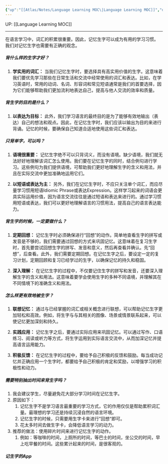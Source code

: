 ```yaml
---
{"up":"[[Atlas/Notes/Language Learning MOC\|Language Learning MOC]]","dg-publish":true,"permalink":"/atlas/notes/about-memorizing-vocabularies/","dgPassFrontmatter":true}
---
```


UP: [[Language Learning MOC]]

---

在语言学习中，词汇的积累很重要。因此，记忆生字可以成为有用的学习习惯。
我们对记忆生字也需要有正确的观念。

##### 背什么样的生字才好？
1. **学实用的词汇：** 当我们记忆生字时，要选择具有高实用价值的生字。这意味着我们要优先学习那些在日常生活和交流中经常使用的词汇和表达。比如，在学习英语时，常用的动词、名词、形容词和常见短语通常是我们的首要选择，因为它们能够帮助我们更加流利地表达自己，提高与他人交流的效率和质量。

##### 背生字的目的是什么？
1. **以表达为目标：** 此外，我们学习语言的最终目的是为了能够有效地输出（表达）自己的想法和观点。因此，在记忆生字时，我们应该以输出为目的来进行背诵。记忆的时候，要确保自己知道合适地使用这些词汇和表达。

##### 只背单字，可以吗？
1. **语境很重要：** 记忆生字绝不可以只背词义，而没有语境。缺少语境，我们就无法好好地理解该词汇怎么使用。我们要在记忆生字的同时，结合例句进行学习。这些例句为我们提供语境，可帮助我们更好地理解生字的含义和用法，并且在实际交流中更加准确地运用它们。

2. **以短语或表达为主：** 另外，我们在记忆生字时，不应只关注单个词汇，而应尽量学习惯用短语Idiomic Phrase或表达Expression。这样学习起来的词语会更具实际运用价值，因为语言交流往往是通过短语和表达来进行的。通过学习惯用短语或表达，我们可以更好地理解语言的习惯用法，提高自己的语言表达能力。

##### 背生字的时候，一定要做什么？
1. **定期回想：** 记忆生字时必须确保进行“回想”的动作。简单地查看生字的拼写或发音是不够的，我们需要通过回想的方式来巩固记忆。这意味着在复习生字时，首先要尝试回想生字的拼写、发音和意义，然后再查看并确认。先“回想”，后查看。此外，我们需要定期回想。在记忆生字之后，要设定一定的复习计划，定期回顾和复习已经学过的生字，以确保记忆的持久和稳固。

2. **深入理解：** 在记忆生字的过程中，不仅要记住生字的拼写和发音，还要深入理解生字的含义和用法。这意味着要学会使用生字的多种不同语境，并理解其在不同情境下的准确含义和用法。

##### 怎么样更有效地被生字？
1. **联想记忆：** 通过与已经掌握的词汇或相关概念进行联想，可以帮助记忆生字更加轻松和高效。例如，将生字与与其相关的图像、场景或情景联系起来，可以使记忆更加深刻和持久。

2. **实践应用：** 记忆生字之后，要通过实际应用来巩固记忆。可以通过写作、口语练习、阅读或听力等方式，将生字运用到实际语言交流中，从而加深记忆并提高语言运用能力。

3. **积极反馈：** 在记忆生字的过程中，要给予自己积极的反馈和鼓励。每当成功记忆并正确应用一个生字时，都要给予自己积极的肯定和奖励，以增强学习的积极性和动力。

##### 需要特别抽出时间来背生字吗？
1. 我会建议学生，尽量避免花大部分学习时间在记忆生字。
2. 原因如下：
	1. 记忆生字不是学习语言最重要的学习方式，它的作用仅仅是帮助累积词汇量。最理想的学习还是持续沉浸自然的语言环境。
	2. 记忆生字的时候，只需要用生字卡来进行”回想“即可。
	3. 花太多时间去做生字卡，会降低语言学习的动力。
3. 推荐的做法：使用碎片时间来进行记忆生字的动作。
	1. 例如：等咖啡的时间，上厕所的时间，等巴士的时间，坐公交的时间，早上吃早餐的时间。这些累计起来的时间，是很客观的。

##### 记生字的App
